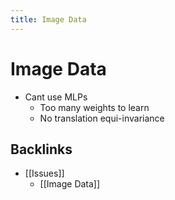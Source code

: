 ```yaml
---
title: Image Data
---
```


# Image Data
- Cant use MLPs 
	- Too many weights to learn
	- No translation equi-invariance







## Backlinks
* [[Issues]]
	* [[Image Data]]

